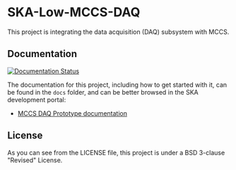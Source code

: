 SKA-Low-MCCS-DAQ
================

This project is integrating the data acquisition (DAQ) subsystem with MCCS.

Documentation
-------------

[![Documentation Status](https://readthedocs.org/projects/ska-telescope-ska-low-mccs-daq/badge/?version=latest)](https://developer.skatelescope.org/projects/ska-low-mccs-daq/en/master/?badge=latest)

The documentation for this project, including how to get started with it, can be found in the `docs` folder, and can be better browsed in the SKA development portal:

* [MCCS DAQ Prototype documentation](https://developer.skatelescope.org/projects/ska-low-mccs-daq/en/latest/index.html "SKA Developer Portal: MCCS DAQ Prototype documentation")

License
-------

As you can see from the LICENSE file, this project is under a BSD
3-clause "Revised" License.
